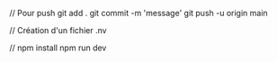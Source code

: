 //
Pour push
git add .
git commit -m 'message'
git push -u origin main

//
Création d'un fichier .nv

//
npm install
npm run dev

